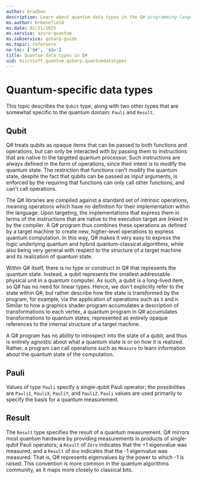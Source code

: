 ```yaml
---
author: bradben
description: Learn about quantum data types in the Q# programming language.
ms.author: brbenefield
ms.date: 02/21/2025
ms.service: azure-quantum
ms.subservice: qsharp-guide
ms.topic: reference
no-loc: ['Q#', '$$v']
title: Quantum data types in Q#
uid: microsoft.quantum.qsharp.quantumdatatypes
---
```


# Quantum-specific data types

This topic describes the `Qubit` type, along with two other types that are somewhat specific to the quantum domain: `Pauli` and `Result`.

## Qubit

Q# treats qubits as opaque items that can be passed to both functions and operations, but can only be interacted with by passing them to instructions that are native to the targeted quantum processor. Such instructions are always defined in the form of operations, since their intent is to modify the quantum state.
The restriction that functions can't modify the quantum state, despite the fact that qubits can be passed as input arguments, is enforced by the requiring that functions can only call other functions, and can't call operations.

The Q# libraries are compiled against a standard set of intrinsic operations, meaning operations which have no definition for their implementation within the language.
Upon targeting, the implementations that express them in terms of the instructions that are native to the execution target are linked in by the compiler.
A Q# program thus combines these operations as defined by a target machine to create new,
higher-level operations to express quantum computation.
In this way, Q# makes it very easy to express the logic underlying quantum and hybrid quantum-classical
algorithms, while also being very general with respect to the structure of a target machine and its
realization of quantum state.

Within Q# itself, there is no type or construct in Q# that represents the quantum state.
Instead, a qubit represents the smallest addressable physical unit in a quantum computer.
As such, a qubit is a long-lived item, so Q# has no need for linear types.
Hence, we don't explicitly refer to the state within Q#,
but rather describe how the state is transformed by the program, for example, via the application of operations such as `X` and `H`.
Similar to how a graphics shader program accumulates a description of transformations to each vertex, a quantum program in Q# accumulates transformations to quantum states,
represented as entirely opaque references to the internal structure of a target machine.

A Q# program has no ability to introspect into the state of a qubit,
and thus is entirely agnostic about what a quantum state is or on how it is realized.
Rather, a program can call operations such as `Measure` to learn information about the quantum state of the computation.

## Pauli

Values of type `Pauli` specify a single-qubit Pauli operator; the possibilities are `PauliI`, `PauliX`, `PauliY`, and `PauliZ`. `Pauli` values are used primarily to specify the basis for a quantum measurement.

## Result

The `Result` type specifies the result of a quantum measurement. Q# mirrors most quantum hardware by providing measurements in products of single-qubit Pauli operators; a `Result` of `Zero` indicates that the +1 eigenvalue was measured, and a `Result` of `One` indicates that the -1 eigenvalue was measured. That is, Q# represents eigenvalues by the power to which -1 is raised.
This convention is more common in the quantum algorithms community, as it maps more closely to classical bits.
